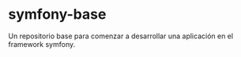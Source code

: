 symfony-base
============

Un repositorio base para comenzar a desarrollar una aplicación en el framework symfony.
